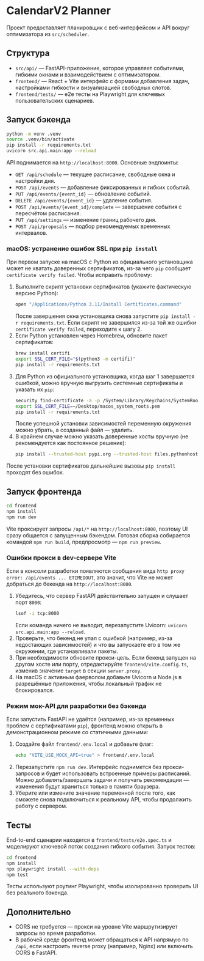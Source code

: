 # CalendarV2 Planner

Проект предоставляет планировщик с веб-интерфейсом и API вокруг оптимизатора из `src/scheduler`.

## Структура

- `src/api/` — FastAPI-приложение, которое управляет событиями, гибкими окнами и взаимодействием с оптимизатором.
- `frontend/` — React + Vite интерфейс с формами добавления задач, настройками гибкости и визуализацией свободных слотов.
- `frontend/tests/` — e2e тесты на Playwright для ключевых пользовательских сценариев.

## Запуск бэкенда

```bash
python -m venv .venv
source .venv/bin/activate
pip install -r requirements.txt
uvicorn src.api.main:app --reload
```

API поднимается на `http://localhost:8000`. Основные эндпоинты:

- `GET /api/schedule` — текущее расписание, свободные окна и настройки дня.
- `POST /api/events` — добавление фиксированных и гибких событий.
- `PUT /api/events/{event_id}` — обновление событий.
- `DELETE /api/events/{event_id}` — удаление события.
- `POST /api/events/{event_id}/complete` — завершение события с пересчётом расписания.
- `PUT /api/settings` — изменение границ рабочего дня.
- `POST /api/proposals` — подбор рекомендуемых временных интервалов.

### macOS: устранение ошибок SSL при `pip install`

При первом запуске на macOS с Python из официального установщика может не хватать доверенных сертификатов, из-за чего `pip` сообщает `certificate verify failed`. Чтобы исправить проблему:

1. Выполните скрипт установки сертификатов (укажите фактическую версию Python):
   ```bash
   open "/Applications/Python 3.11/Install Certificates.command"
   ```
   После завершения окна установщика снова запустите `pip install -r requirements.txt`.
   Если скрипт не завершился из-за той же ошибки `certificate verify failed`, переходите к шагу 2.
2. Если Python установлен через Homebrew, обновите пакет сертификатов:
   ```bash
   brew install certifi
   export SSL_CERT_FILE="$(python3 -m certifi)"
   pip install -r requirements.txt
   ```
3. Для Python из официального установщика, когда шаг 1 завершается ошибкой, можно вручную выгрузить системные сертификаты и указать их `pip`:
   ```bash
   security find-certificate -a -p /System/Library/Keychains/SystemRootCertificates.keychain > ~/Desktop/macos_system_roots.pem
   export SSL_CERT_FILE=~/Desktop/macos_system_roots.pem
   pip install -r requirements.txt
   ```
   После успешной установки зависимостей переменную окружения можно убрать, а созданный файл — удалить.
4. В крайнем случае можно указать доверенные хосты вручную (не рекомендуется как постоянное решение):
   ```bash
   pip install --trusted-host pypi.org --trusted-host files.pythonhosted.org -r requirements.txt
   ```

После установки сертификатов дальнейшие вызовы `pip install` проходят без ошибок.

## Запуск фронтенда

```bash
cd frontend
npm install
npm run dev
```

Vite проксирует запросы `/api/*` на `http://localhost:8000`, поэтому UI сразу общается с запущенным бэкендом. Готовая сборка собирается командой `npm run build`, предпросмотр — `npm run preview`.

### Ошибки прокси в dev-сервере Vite

Если в консоли разработки появляются сообщения вида `http proxy error: /api/events ... ETIMEDOUT`, это значит, что Vite не может добраться до бекенда на `http://localhost:8000`.

1. Убедитесь, что сервер FastAPI действительно запущен и слушает порт `8000`:
   ```bash
   lsof -i tcp:8000
   ```
   Если команда ничего не выводит, перезапустите Uvicorn: `uvicorn src.api.main:app --reload`.
2. Проверьте, что бекенд не упал с ошибкой (например, из-за недостающих зависимостей) и что вы запускаете его в том же окружении, где устанавливали пакеты.
3. При необходимости обновите прокси-цель. Если бекенд запущен на другом хосте или порту, отредактируйте `frontend/vite.config.ts`, изменив значение `target` в секции `server.proxy`.
4. На macOS с активным фаерволом добавьте Uvicorn и Node.js в разрешённые приложения, чтобы локальный трафик не блокировался.

### Режим мок-API для разработки без бэкенда

Если запустить FastAPI не удаётся (например, из-за временных проблем с сертификатами `pip`), фронтенд можно открыть в демонстрационном режиме со статичными данными:

1. Создайте файл `frontend/.env.local` и добавьте флаг:
   ```bash
   echo "VITE_USE_MOCK_API=true" > frontend/.env.local
   ```
2. Перезапустите `npm run dev`. Интерфейс поднимется без прокси-запросов и будет использовать встроенные примеры расписаний. Можно добавлять/завершать задачи и получать рекомендации — изменения будут храниться только в памяти браузера.
3. Уберите или измените значение переменной после того, как сможете снова подключиться к реальному API, чтобы продолжить работу с сервером.

## Тесты

End-to-end сценарии находятся в `frontend/tests/e2e.spec.ts` и моделируют ключевой поток создания гибкого события. Запуск тестов:

```bash
cd frontend
npm install
npx playwright install --with-deps
npm test
```

Тесты используют роутинг Playwright, чтобы изолированно проверить UI без реального бэкенда.

## Дополнительно

- CORS не требуется — прокси на уровне Vite маршрутизирует запросы во время разработки.
- В рабочей среде фронтенд может обращаться к API напрямую по `/api`, если настроить reverse proxy (например, Nginx) или включить CORS в FastAPI.
